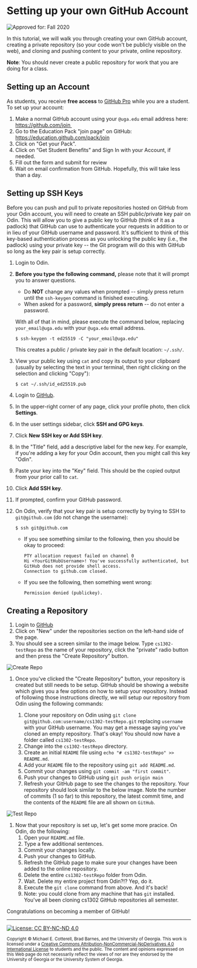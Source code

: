 # Setting up your own GitHub Account

![Approved for: Fall 2020](https://img.shields.io/badge/Approved%20for-Fall%202020-blueviolet)

In this tutorial, we will walk you through creating your own GitHub account, creating a private repository 
(so your code won't be publicly visible on the web), and cloning and pushing content to your private, 
online repository.

**Note**: You should never create a public repository for work that you are doing for a class.

## Setting up an Account

As students, you receive **free access** to [GitHub Pro](https://github.com/pricing) while you are a student.
To set up your account:

1. Make a normal GitHub account using your `@uga.edu` email address here: https://github.com/join 
1. Go to the Education Pack "join page" on GitHub: https://education.github.com/pack/join
1. Click on "Get your Pack".
1. Click on “Get Student Benefits” and Sign In with your Account, if needed.
1. Fill out the form and submit for review
1. Wait on email confirmation from GitHub. Hopefully, this will take less than a day.

## Setting up SSH Keys

Before you can push and pull to private repositories hosted on GitHub from your Odin account, you
will need to create an SSH public/private key pair on Odin. This will allow you to give a public
key to GitHub (think of it as a padlock) that GitHub can use to authenticate your requests in
addition to or in lieu of your GitHub username and password. It's sufficient to think of this 
key-based authentication process as you unlocking the public key (i.e., the padlock) using your
private key -- the Git program will do this with GitHub so long as the key pair is setup correctly. 

1. Login to Odin.

1. **Before you type the following command,** please note that it will prompt you to answer
   questions. 
   
   * Do **NOT** change any values when prompted -- simply press return until the `ssh-keygen`
     command is finished executing. 
   * When asked for a password, **simply press return** -- do not enter a password. 
   
   With all of that in mind, please execute the command below, replacing `your_email@uga.edu` 
   with your `@uga.edu` email address.
   
   ```
   $ ssh-keygen -t ed25519 -C "your_email@uga.edu"
   ```
  
   This creates a public / private key pair in the default location: `~/.ssh/`.
  
1. View your public key using `cat` and copy its output to your clipboard (usually by selecting
   the text in your terminal, then right clicking on the selection and clicking "Copy"):

   ```
   $ cat ~/.ssh/id_ed25519.pub
   ```
   
1. Login to [GitHub](https://www.github.com/).

1. In the upper-right corner of any page, click your profile photo, then click **Settings**.

1. In the user settings sidebar, click **SSH and GPG keys**.

1. Click **New SSH key or Add SSH key**.

1. In the "Title" field, add a descriptive label for the new key. 
   For example, if you're adding a key for your Odin account, then you might call this 
   key "Odin".
   
1. Paste your key into the "Key" field. This should be the copied output from your prior
   call to `cat`.
   
1. Click **Add SSH key**.

1. If prompted, confirm your GitHub password.

1. On Odin, verify that your key pair is setup correctly by trying to SSH to
   `git@github.com` (do not change the username):
   
   ```
   $ ssh git@github.com
   ```
   
   * If you see something similar to the following, then you should be okay to proceed:
   
     ```
     PTY allocation request failed on channel 0
     Hi <YourGitHubUsername>! You've successfully authenticated, but GitHub does not provide shell access.
     Connection to github.com closed.
     ```
     
   * If you see the following, then something went wrong:

     ```
     Permission denied (publickey).
     ```

## Creating a Repository

1. Login to [GitHub](https://www.github.com/)
1. Click on "New" under the repositories section on the left-hand side of the page.
1. You should see a screen similar to the image below. Type `cs1302-testRepo`
   as the name of your repository, click the "private" radio button and then press
   the "Create Repository" button.

![Create Repo](https://github.com/cs1302uga/cs1302-tutorials/raw/master/img/create_repo.png)

1. Once you've clicked the "Create Repository" button, your repository is created
   but still needs to be setup. GitHub should be showing a website which gives you
   a few options on how to setup your repository. Instead of following those instructions
   directly, we will setup our repository from Odin using the following commands:
   
   1. Clone your repository on Odin using `git clone git@github.com:username/cs1302-testRepo.git`
      replacing `username` with your GitHub username. You may get a message saying
      you've cloned an empty repository. That's okay! You should now have a folder
      called `cs1302-testRepo`.
   1. Change into the `cs1302-testRepo` directory.
   1. Create an initial `README` file using `echo "# cs1302-testRepo" >> README.md`.
   1. Add your `README` file to the repository using `git add README.md`.
   1. Commit your changes using `git commit -am "first commit"`.
   1. Push your changes to GitHub using `git push origin main`
   1. Refresh your GitHub page to see the changes to the repository. Your repository should
      look similar to the below image. Note the number of commits (1 so far) to this
      repository, the latest commit time, and the contents of the `README` file are
      all shown on `GitHub`.
      
![Test Repo](https://github.com/cs1302uga/cs1302-tutorials/raw/master/img/testRepo.png)


1. Now that your repository is set up, let's get some more pracice. On Odin, do the following:
   1. Open your `README.md` file.
   1. Type a few additional sentences.
   1. Commit your changes locally.
   1. Push your changes to GitHub.
   1. Refresh the GitHub page to make sure your changes have been added to the online repository.
   1. Delete the entire `cs1302-testRepo` folder from Odin.
   1. Wait. Delete my entire project from Odin?!? Yep, do it.
   1. Execute the `git clone` command from above. And it's back!
   1. Note: you could clone from any machine that has `git` installed. You've all been cloning
      cs1302 GitHub repositories all semester.
      
Congratulations on becoming a member of GitHub!

<hr/>

[![License: CC BY-NC-ND 4.0](https://img.shields.io/badge/License-CC%20BY--NC--ND%204.0-lightgrey.svg)](http://creativecommons.org/licenses/by-nc-nd/4.0/)

<small>
Copyright &copy; Michael E. Cotterell, Brad Barnes, and the University of Georgia.
This work is licensed under a <a rel="license" href="http://creativecommons.org/licenses/by-nc-nd/4.0/">Creative Commons Attribution-NonCommercial-NoDerivatives 4.0 International License</a> to students and the public.
The content and opinions expressed on this Web page do not necessarily reflect the views of nor are they endorsed by the University of Georgia or the University System of Georgia.
</small>
